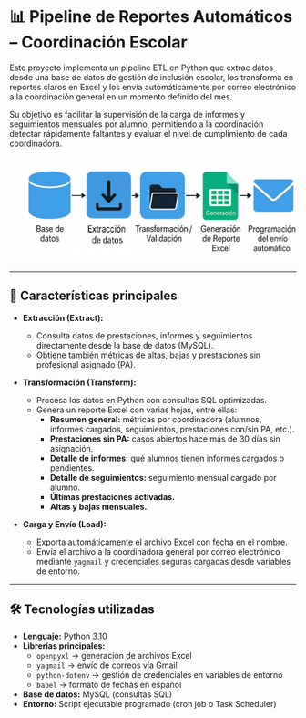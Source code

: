 # 📊 Pipeline de Reportes Automáticos – Coordinación Escolar

Este proyecto implementa un pipeline ETL en Python que extrae datos desde una base de datos de gestión de inclusión escolar, los transforma en reportes claros en Excel y los envía automáticamente por correo electrónico a la coordinación general en un momento definido del mes.

Su objetivo es facilitar la supervisión de la carga de informes y seguimientos mensuales por alumno, permitiendo a la coordinación detectar rápidamente faltantes y evaluar el nivel de cumplimiento de cada coordinadora.

![Flujo de datos](assets/flujo.png)

---

## 🚀 Características principales

- **Extracción (Extract):**

  - Consulta datos de prestaciones, informes y seguimientos directamente desde la base de datos (MySQL).
  - Obtiene también métricas de altas, bajas y prestaciones sin profesional asignado (PA).

- **Transformación (Transform):**

  - Procesa los datos en Python con consultas SQL optimizadas.
  - Genera un reporte Excel con varias hojas, entre ellas:
    - **Resumen general:** métricas por coordinadora (alumnos, informes cargados, seguimientos, prestaciones con/sin PA, etc.).
    - **Prestaciones sin PA:** casos abiertos hace más de 30 días sin asignación.
    - **Detalle de informes:** qué alumnos tienen informes cargados o pendientes.
    - **Detalle de seguimientos:** seguimiento mensual cargado por alumno.
    - **Últimas prestaciones activadas.**
    - **Altas y bajas mensuales.**

- **Carga y Envío (Load):**
  - Exporta automáticamente el archivo Excel con fecha en el nombre.
  - Envía el archivo a la coordinadora general por correo electrónico mediante `yagmail` y credenciales seguras cargadas desde variables de entorno.

---

## 🛠️ Tecnologías utilizadas

- **Lenguaje:** Python 3.10
- **Librerías principales:**
  - `openpyxl` → generación de archivos Excel
  - `yagmail` → envío de correos vía Gmail
  - `python-dotenv` → gestión de credenciales en variables de entorno
  - `babel` → formato de fechas en español
- **Base de datos:** MySQL (consultas SQL)
- **Entorno:** Script ejecutable programado (cron job o Task Scheduler)
